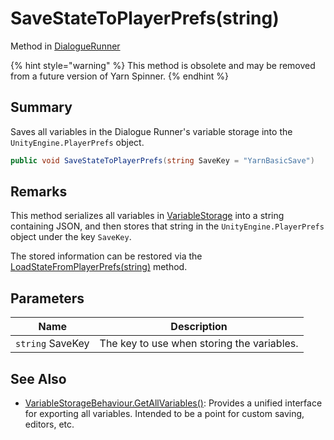 # SaveStateToPlayerPrefs(string)

Method in [DialogueRunner](./)

{% hint style="warning" %}
This method is obsolete and may be removed from a future version of Yarn Spinner.
{% endhint %}

## Summary

Saves all variables in the Dialogue Runner's variable storage into the `UnityEngine.PlayerPrefs` object.

```csharp
public void SaveStateToPlayerPrefs(string SaveKey = "YarnBasicSave")
```

## Remarks

This method serializes all variables in [VariableStorage](yarn.unity.dialoguerunner.variablestorage.md) into a string containing JSON, and then stores that string in the `UnityEngine.PlayerPrefs` object under the key `SaveKey`.

The stored information can be restored via the [LoadStateFromPlayerPrefs(string)](yarn.unity.dialoguerunner.loadstatefromplayerprefs.md) method.

## Parameters

| Name             | Description                                |
| ---------------- | ------------------------------------------ |
| `string` SaveKey | The key to use when storing the variables. |

## See Also

* [VariableStorageBehaviour.GetAllVariables()](../yarn.unity.variablestoragebehaviour/yarn.unity.variablestoragebehaviour.getallvariables.md): Provides a unified interface for exporting all variables. Intended to be a point for custom saving, editors, etc.
